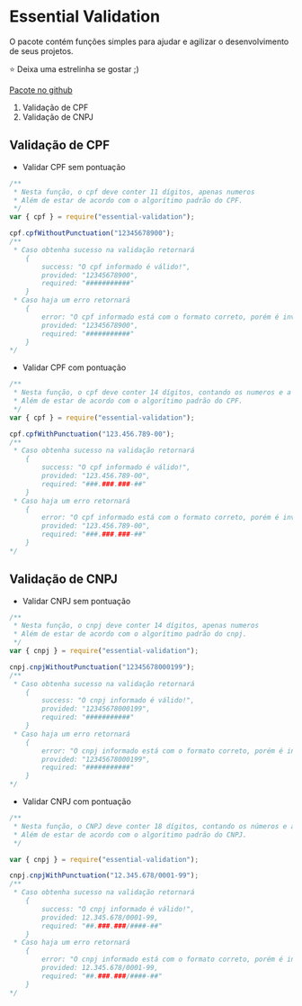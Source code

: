 # Essential Validation

O pacote contém funções simples para ajudar e agilizar o desenvolvimento de seus projetos.

⭐ Deixa uma estrelinha se gostar ;) 

[Pacote no github](https://github.com/augustomegres/essential-validation)

1. Validação de CPF
2. Validação de CNPJ

## Validação de CPF

- Validar CPF sem pontuação

```js
/**
 * Nesta função, o cpf deve conter 11 dígitos, apenas numeros
 * Além de estar de acordo com o algorítimo padrão do CPF.
 */
var { cpf } = require("essential-validation");

cpf.cpfWithoutPunctuation("12345678900");
/**
 * Caso obtenha sucesso na validação retornará
    {
        success: "O cpf informado é válido!",
        provided: "12345678900",
        required: "###########"
    }
 * Caso haja um erro retornará
    {
        error: "O cpf informado está com o formato correto, porém é inválido!",
        provided: "12345678900",
        required: "###########"
    }
*/
```

- Validar CPF com pontuação

```js
/**
 * Nesta função, o cpf deve conter 14 dígitos, contando os numeros e a pontuação
 * Além de estar de acordo com o algorítimo padrão do CPF.
 */
var { cpf } = require("essential-validation");

cpf.cpfWithPunctuation("123.456.789-00");
/**
 * Caso obtenha sucesso na validação retornará
    {
        success: "O cpf informado é válido!",
        provided: "123.456.789-00",
        required: "###.###.###-##"
    }
 * Caso haja um erro retornará
    {
        error: "O cpf informado está com o formato correto, porém é inválido!",
        provided: "123.456.789-00",
        required: "###.###.###-##"
    }
*/
```

## Validação de CNPJ

- Validar CNPJ sem pontuação

```js
/**
 * Nesta função, o cnpj deve conter 14 dígitos, apenas numeros
 * Além de estar de acordo com o algorítimo padrão do cnpj.
 */
var { cnpj } = require("essential-validation");

cnpj.cnpjWithoutPunctuation("12345678000199");
/**
 * Caso obtenha sucesso na validação retornará
    {
        success: "O cnpj informado é válido!",
        provided: "12345678000199",
        required: "###########"
    }
 * Caso haja um erro retornará
    {
        error: "O cnpj informado está com o formato correto, porém é inválido!",
        provided: "12345678000199",
        required: "###########"
    }
*/
```

- Validar CNPJ com pontuação

```js
/**
 * Nesta função, o CNPJ deve conter 18 dígitos, contando os números e a pontuação
 * Além de estar de acordo com o algorítimo padrão do CNPJ.
 */

var { cnpj } = require("essential-validation");

cnpj.cnpjWithPunctuation("12.345.678/0001-99");
/**
 * Caso obtenha sucesso na validação retornará
    {
        success: "O cnpj informado é válido!",
        provided: 12.345.678/0001-99,
        required: "##.###.###/####-##"
    }
 * Caso haja um erro retornará
    {
        error: "O cnpj informado está com o formato correto, porém é inválido!",
        provided: 12.345.678/0001-99,
        required: "##.###.###/####-##"
    }
*/
```
